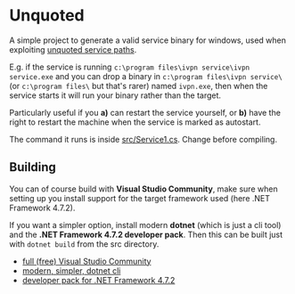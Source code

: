 # Unquoted

A simple project to generate a valid service binary for windows, used when exploiting [unquoted service paths](https://book.hacktricks.xyz/windows-hardening/windows-local-privilege-escalation#unquoted-service-paths).

E.g. if the service is running `c:\program files\ivpn service\ivpn service.exe` and you can drop a binary in `c:\program files\ivpn service\` (or `c:\program files\` but that's rarer) named `ivpn.exe`, then when the service starts it will run your binary rather than the target.

Particularly useful if you **a)** can restart the service yourself, or **b)** have the right to restart the machine when the service is marked as autostart.

The command it runs is inside [src/Service1.cs](src/Service1.cs). Change before compiling.

## Building

You can of course build with **Visual Studio Community**, make sure when setting up you install support for the target framework used (here .NET Framework 4.7.2).

If you want a simpler option, install modern **dotnet** (which is just a cli tool) and the **.NET Framework 4.7.2 developer pack**. Then this can be built just with `dotnet build` from the src directory.

- [full (free) Visual Studio Community](https://visualstudio.microsoft.com/vs/community/)
- [modern, simpler, dotnet cli](https://dotnet.microsoft.com/en-us/download)
- [developer pack for .NET Framework 4.7.2](https://dotnet.microsoft.com/en-us/download/dotnet-framework/thank-you/net472-developer-pack-offline-installer)